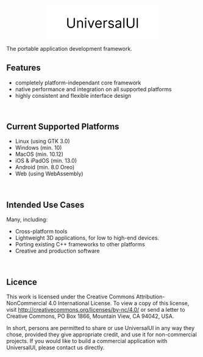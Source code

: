 <p align="center">
  <img src="Media/UUI-Logo-Wide.png" width="300" title="uUI Logo">
</p>

The portable application development framework.

<h2>Features</h2>

- completely platform-independant core framework
- native performance and integration on all supported platforms
- highly consistent and flexible interface design

<br>

<h2>Current Supported Platforms</h2>

- Linux (using GTK 3.0)
- Windows (min. 10)
- MacOS (min. 10.12)
- iOS & iPadOS (min. 13.0)
- Android (min. 8.0 Oreo)
- Web (using WebAssembly)

<br>

<h2>Intended Use Cases</h2>

Many, including:

- Cross-platform tools
- Lightweight 3D applications, for low to high-end devices.
- Porting existing C++ frameworks to other platforms
- Creative and production software

<br>

<h2>Licence</h2>

This work is licensed under the Creative Commons Attribution-NonCommercial 4.0 International License. To view a copy of this license, visit http://creativecommons.org/licenses/by-nc/4.0/ or send a letter to Creative Commons, PO Box 1866, Mountain View, CA 94042, USA.

In short, persons are permitted to share or use UniversalUI in any way they chose, provided they give appropriate credit, and use it for non-commercial projects. If you would like to build a commercial application with UniversalUI, please contact us directly.
